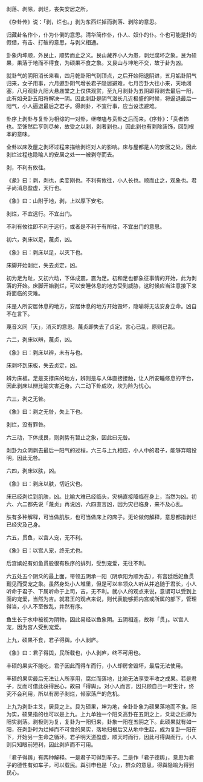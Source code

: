 
剥落、剥除，剥烂，丧失安居之所。

《杂卦传》说：「剥，烂也。」剥为东西烂掉而剥落、剥除的意思。

归藏卦名作仆，仆为仆倒的意思。清华简作仆，仆人、奴仆的仆。仆也可能是扑的假借，有击、打破的意思，与剥义相通。

卦象内坤顺，外艮止，顺势而止之义。艮山藏养小人为患，剥烂腐坏之象。艮为硕果，果落于地而不得食，为硕果不食之象。又艮山与坤地不交，故于卦为凶。

就卦气的阴阳消长来看，四月乾卦阳气到顶点，之后开始阳退阴进，五月姤卦阴气归来，女子用事，六月遯卦阴气增长君子隐居避难，七月否卦大往小来，天地闭塞，八月观卦九阳大悬庙堂之上仅供观赏，至九月剥卦为五阴即将剥去最后一阳，此有如夬卦五阳将解决一阴。因此剥卦是阴气滋长几近极盛的时候，将逼退最后一阳气，小人逼退最后之君子。得剥卦，不宜行事，应当设法避难。

卦序上剥卦与复卦为相综的一对卦，继噬嗑与贲卦之后而来。《序卦》：「贲者饰也。至饰然后亨则尽矣，故受之以剥，剥者剥也。」因此剥也有剥除装饰，回到根本的意味。

全卦以床及屋之剥坏过程来描绘剥烂对人的影响。床与屋都是人的安居之处，因此剥烂过程也隐喻人的安居之处一一被剥夺而去。

剥，不利有攸往。

《彖》曰：剥，剥也，柔变刚也。不利有攸往，小人长也。顺而止之，观象也。君子尚消息盈虚，天行也。

《象》曰：山附于地，剥，上以厚下安宅。

剥烂，不宜远行。不宜出门。

不利有攸往即不利于远行，或者是不利于有所往，不宜出门的意思。

初六，剥床以足，蔑贞，凶。

《象》曰：剥床以足，以灭下也。

床脚开始剥烂，失去贞定，凶。

初为足为趾，又初六动，下体成震，震为足。初和足也都象征事情的开始，此为剥落的开始。床脚开始剥烂，可以安睡休息的地方受到威胁，这时候应当注意接下来将面临的灾难。

床是人所安居休息的地方，安居休息的地方开始毁坏，隐喻将无法安身立命。凶自不在言下。

蔑音义同「灭」，消灭的意思。蔑贞即失去了贞定。言心已乱，原则已乱。

六二，剥床以辨，蔑贞，凶。

《象》曰：剥床以辨，未有与也。

床剥坏到床板，失去贞定，凶。

辨为床板。足是支撑床的地方，辨则是与人体直接接触，让人所安睡修息的平台，因此剥床以辨比喻灾害近身。六二动下卦成坎，坎为险为忧心。

六三，剥之无咎。

《象》曰：剥之无咎，失上下也。

剥烂，没有罪咎。

六三动，下体成艮，则剥势有暂止之象，因此曰无咎。

剥卦为众阴剥去最后一阳气的过程，六三与上九相应，小人中的君子，能够弃暗投明，因此无咎。

六四，剥床以肤，凶。

《象》曰：剥床以肤，切近灾也。

床已经剥烂到肌肤，凶。比喻大难已经临头，灾祸直接降临在身上，当然为凶。初六、六二都先说「蔑贞」再说凶，六四直言凶，因为灾已临身，来不及心乱。

肤有多种解释，可当做肌肤，也可当做床上的席子。无论做何解释，意思都指剥烂已经灾及己身。

六五，贯鱼，以宫人宠，无不利。

《象》曰：以宫人宠，终无尤也。

后宫嫔妃有如鱼贯般很有秩序的排列，受到宠爱，无往不利。

六五处五个阴爻的最上面，带领五阴承一阳（阴承阳为顺为吉），有宫廷后妃鱼贯觐见而受宠之象。虽然身处小人堆里，但是可以率领众人听从并追随于君长，小人听命于君子、下属听命于上司，吉，无不利。就小人的观点来说，意谓可以受到上面的宠爱，当然为吉。就君王的观点来说，则代表能够把内宫或所属的部下，管理得当，小人不至做乱，井然有序。

鱼生长于水中被视为阴物，因此易经以鱼象阴。五阴相连，故称「贯」。以宫人宠，因为宫人受到宠爱。

上九，硕果不食，君子得舆。小人剥庐。

《象》曰：君子得舆，民所载也，小人剥庐，终不可用也。

丰硕的果实不能吃，君子因此而得车而行，小人却房舍毁坏，最后无法使用。

丰硕的果实最后无法让人所享用，腐烂而落地，比喻无法享受丰收之成果。若是君子，反而可借此获得民心，故曰「得舆」。对小人而言，因只顾自己一时生计，终究不会利用，所以有房子剥烂，倾家荡产的危机。

上九为剥卦主爻，居艮之上。艮为硕果，坤为地，全卦卦象为硕果落地而不食。阳为实，硕果指的也可以是上九。上九单独一个阳爻高卦在五阴之上，爻动之后即为阳实剥落。剥极则为复，复卦为一阳归来，卦象一阳在五阴之下。此硕果就有如一阳，在剥卦时为烂掉而不可食的果实，落地归根后又从地中生起，成为复卦一阳在下，开始另一生命之循环。君子明天道盈虚，顺天时而行，因此可得舆而行。小人则只知眼前短利，因此剥庐而不可用。

「君子得舆」有两种解释。一是君子可得到车子。二是作「君子德舆」，意思为君子的德性有如车子，可以载民。舆引申也是「众」，群众的意思，得舆隐喻为得到民心。